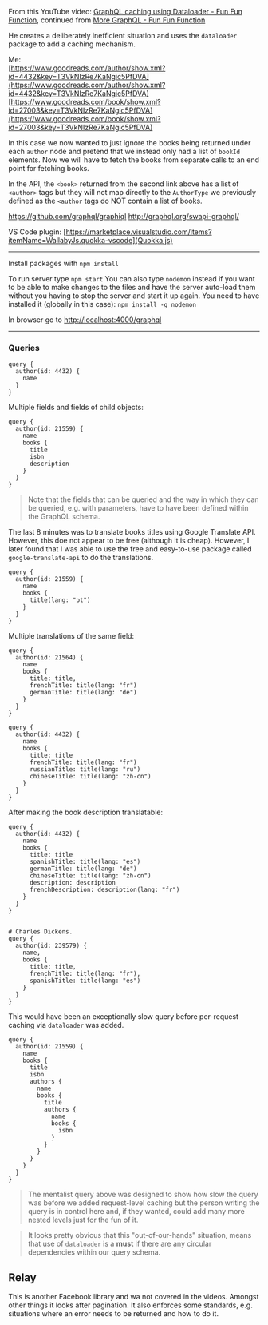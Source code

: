 From this YouTube video: [GraphQL caching using Dataloader - Fun Fun Function](https://www.youtube.com/watch?v=--AguZ20lLA), continued from [More GraphQL - Fun Fun Function](https://www.youtube.com/watch?v=RMtq0RCLuzs)

He creates a deliberately inefficient situation and uses the `dataloader` package to add a caching mechanism.

Me: <br />
[https://www.goodreads.com/author/show.xml?id=4432&key=T3VkNIzRe7KaNgic5PfDVA](https://www.goodreads.com/author/show.xml?id=4432&key=T3VkNIzRe7KaNgic5PfDVA)
[https://www.goodreads.com/book/show.xml?id=27003&key=T3VkNIzRe7KaNgic5PfDVA](https://www.goodreads.com/book/show.xml?id=27003&key=T3VkNIzRe7KaNgic5PfDVA)


In this case we now wanted to just ignore the books being returned under each `author` node and pretend that we instead only had a list of `bookId` elements. Now we will have to fetch the books from separate calls to an end point for fetching books.

In the API, the `<book>` returned from the second link above has a list of `<author>` tags but they will not map directly to the `AuthorType` we previously defined as the `<author` tags do NOT contain a list of books.



https://github.com/graphql/graphiql
http://graphql.org/swapi-graphql/

VS Code plugin: [https://marketplace.visualstudio.com/items?itemName=WallabyJs.quokka-vscode](Quokka.js)

<hr />

Install packages with `npm install`

To run server type `npm start`
You can also type `nodemon` instead if you want to be able to make changes to the files and have the server auto-load them without you having to stop the server and start it up again.
You need to have installed it (globally in this case): `npm install -g nodemon`

In browser go to [http://localhost:4000/graphql](http://localhost:4000/graphql)

<hr />

### Queries

	query {
	  author(id: 4432) {
	    name
	  }
	}

Multiple fields and fields of child objects:

	query {
	  author(id: 21559) {
	    name
	    books {
	      title
	      isbn
	      description
	    }
	  }
	}

> Note that the fields that can be queried and the way in which they can be queried, e.g. with parameters, have to have been defined within the GraphQL schema.

The last 8 minutes was to translate books titles using Google Translate API. However, this doe not appear to be free (although it is cheap). However, I later found that I was able to use the free and easy-to-use package called `google-translate-api` to do the translations.

	query {
	  author(id: 21559) {
	    name
	    books {
	      title(lang: "pt")
	    }
	  }
	}


Multiple translations of the same field:

	query {
	  author(id: 21564) {
	    name
	    books {
	      title: title,
	      frenchTitle: title(lang: "fr")
	      germanTitle: title(lang: "de")
	    }
	  }
	}

	query {
	  author(id: 4432) {
	    name
	    books {
	      title: title
	      frenchTitle: title(lang: "fr")
	      russianTitle: title(lang: "ru")
	      chineseTitle: title(lang: "zh-cn")
	    }
	  }
	}

After making the book description translatable:

	query {
	  author(id: 4432) {
	    name
	    books {
	      title: title
	      spanishTitle: title(lang: "es")
	      germanTitle: title(lang: "de")
	      chineseTitle: title(lang: "zh-cn")
	      description: description
	      frenchDescription: description(lang: "fr")
	    }
	  }
	}


	# Charles Dickens.
	query {
	  author(id: 239579) {
	    name,
	    books {
	      title: title,
	      frenchTitle: title(lang: "fr"),
	      spanishTitle: title(lang: "es")
	    }
	  }
	}


This would have been an exceptionally slow query before per-request caching via `dataloader` was added.

	query {
	  author(id: 21559) {
	    name
	    books {
	      title
	      isbn
	      authors {
	        name
	        books {
	          title
	          authors {
	            name
	            books {
	              isbn
	            }
	          }
	        }
	      }
	    }
	  }
	}

> The mentalist query above was designed to show how slow the query was before we added request-level caching but the person writing the query is in control here and, if they wanted, could add many more nested levels just for the fun of it.

> It looks pretty obvious that this "out-of-our-hands" situation, means that use of `dataloader` is a **must** if there are any circular dependencies within our query schema.

## Relay
This is another Facebook library and wa not covered in the videos. Amongst other things it looks after pagination. It also enforces some standards, e.g. situations where an error needs to be returned and how to do it.

